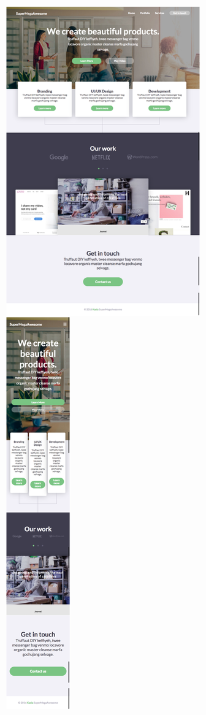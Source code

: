 ![Screenshot-desktop](https://raw.githubusercontent.com/kasiam28/agency-landing-page/master/screenshot-desktop.png)
![Screenshot-mobile](https://raw.githubusercontent.com/kasiam28/agency-landing-page/master/screenshot-mobile.png)
